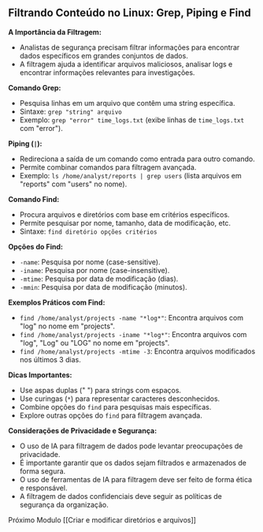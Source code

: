 ## Filtrando Conteúdo no Linux: Grep, Piping e Find

**A Importância da Filtragem:**

- Analistas de segurança precisam filtrar informações para encontrar dados específicos em grandes conjuntos de dados.
- A filtragem ajuda a identificar arquivos maliciosos, analisar logs e encontrar informações relevantes para investigações.

**Comando Grep:**

- Pesquisa linhas em um arquivo que contêm uma string específica.
- Sintaxe: `grep "string" arquivo`
- Exemplo: `grep "error" time_logs.txt` (exibe linhas de `time_logs.txt` com "error").

**Piping (`|`):**

- Redireciona a saída de um comando como entrada para outro comando.
- Permite combinar comandos para filtragem avançada.
- Exemplo: `ls /home/analyst/reports | grep users` (lista arquivos em "reports" com "users" no nome).

**Comando Find:**

- Procura arquivos e diretórios com base em critérios específicos.
- Permite pesquisar por nome, tamanho, data de modificação, etc.
- Sintaxe: `find diretório opções critérios`

**Opções do Find:**

- `-name`: Pesquisa por nome (case-sensitive).
- `-iname`: Pesquisa por nome (case-insensitive).
- `-mtime`: Pesquisa por data de modificação (dias).
- `-mmin`: Pesquisa por data de modificação (minutos).

**Exemplos Práticos com Find:**

- `find /home/analyst/projects -name "*log*"`: Encontra arquivos com "log" no nome em "projects".
- `find /home/analyst/projects -iname "*log*"`: Encontra arquivos com "log", "Log" ou "LOG" no nome em "projects".
- `find /home/analyst/projects -mtime -3`: Encontra arquivos modificados nos últimos 3 dias.

**Dicas Importantes:**

- Use aspas duplas (" ") para strings com espaços.
- Use curingas (`*`) para representar caracteres desconhecidos.
- Combine opções do `find` para pesquisas mais específicas.
- Explore outras opções do `find` para filtragem avançada.

**Considerações de Privacidade e Segurança:**

- O uso de IA para filtragem de dados pode levantar preocupações de privacidade.
- É importante garantir que os dados sejam filtrados e armazenados de forma segura.
- O uso de ferramentas de IA para filtragem deve ser feito de forma ética e responsável.
- A filtragem de dados confidenciais deve seguir as políticas de segurança da organização.


Próximo Modulo [[Criar e modificar diretórios e arquivos]]

